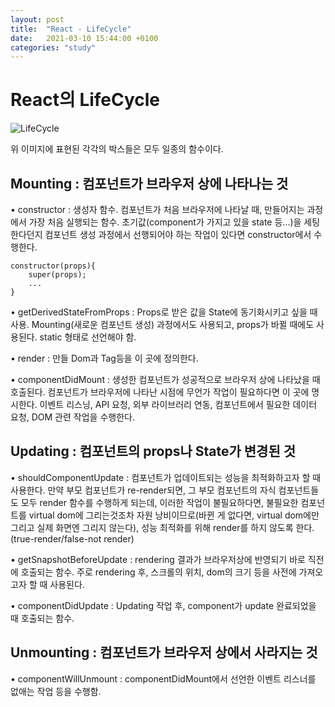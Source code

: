 ```yaml
---
layout: post
title:  "React - LifeCycle"
date:   2021-03-10 15:44:00 +0100
categories: "study"
---
```


# React의 LifeCycle

![LifeCycle](../../../assets/images/lifeCycle.png)

위 이미지에 표현된 각각의 박스들은 모두 일종의 함수이다.


## Mounting : 컴포넌트가 브라우저 상에 나타나는 것
• constructor : 생성자 함수. 컴포넌트가 처음 브라우저에 나타날 때, 만들어지는 과정에서 가장 처음 실행되는 함수. 
초기값(component가 가지고 있을 state 등...)을 세팅한다던지 컴포넌트 생성 과정에서 선행되어야 하는 작업이 있다면 constructor에서 수행한다.
```
constructor(props){
    super(props);
    ...
}

```

• getDerivedStateFromProps : Props로 받은 값을 State에 동기화시키고 싶을 때 사용. 
Mounting(새로운 컴포넌트 생성) 과정에서도 사용되고, props가 바뀔 때에도 사용된다. static 형태로 선언해야 함.

• render : 만들 Dom과 Tag등을 이 곳에 정의한다.

• componentDidMount : 생성한 컴포넌트가 성공적으로 브라우저 상에 나타났을 때 호출된다.
컴포넌트가 브라우저에 나타난 시점에 무언가 작업이 필요하다면 이 곳에 명시한다. 이벤트 리스닝, API 요청, 외부 라이브러리 연동,
컴포넌트에서 필요한 데이터 요청, DOM 관련 작업을 수행한다.


## Updating : 컴포넌트의 props나 State가 변경된 것
• shouldComponentUpdate : 컴포넌트가 업데이트되는 성능을 최적화하고자 할 때 사용한다. 
만약 부모 컴포넌트가 re-render되면, 그 부모 컴포넌트의 자식 컴포넌트들도 
모두 render 함수를 수행하게 되는데, 이러한 작업이 불필요하다면, 불필요한 컴포넌트를 virtual dom에
그리는것조차 자원 낭비이므로(바뀐 게 없다면, virtual dom에만 그리고 실제 화면엔 그리지 않는다),
성능 최적화를 위해 render를 하지 않도록 한다. (true-render/false-not render)

• getSnapshotBeforeUpdate : rendering 결과가 브라우저상에 반영되기 바로 직전에 호출되는 함수.
주로 rendering 후, 스크롤의 위치, dom의 크기 등을 사전에 가져오고자 할 때 사용된다.

• componentDidUpdate : Updating 작업 후, component가 update 완료되었을 때 호출되는 함수.


## Unmounting : 컴포넌트가 브라우저 상에서 사라지는 것
• componentWillUnmount : componentDidMount에서 선언한 이벤트 리스너를 없애는 작업 등을 수행함.




